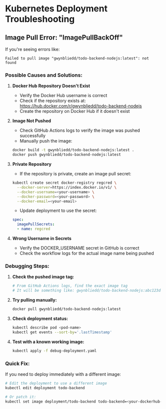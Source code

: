# Kubernetes Deployment Troubleshooting

## Image Pull Error: "ImagePullBackOff"

If you're seeing errors like:
```
Failed to pull image "gwynbliedd/todo-backend-nodejs:latest": not found
```

### Possible Causes and Solutions:

1. **Docker Hub Repository Doesn't Exist**
   - Verify the Docker Hub username is correct
   - Check if the repository exists at: https://hub.docker.com/r/gwynbliedd/todo-backend-nodejs
   - Create the repository on Docker Hub if it doesn't exist

2. **Image Not Pushed**
   - Check GitHub Actions logs to verify the image was pushed successfully
   - Manually push the image:
   ```bash
   docker build -t gwynbliedd/todo-backend-nodejs:latest .
   docker push gwynbliedd/todo-backend-nodejs:latest
   ```

3. **Private Repository**
   - If the repository is private, create an image pull secret:
   ```bash
   kubectl create secret docker-registry regcred \
     --docker-server=https://index.docker.io/v1/ \
     --docker-username=<your-username> \
     --docker-password=<your-password> \
     --docker-email=<your-email>
   ```
   - Update deployment to use the secret:
   ```yaml
   spec:
     imagePullSecrets:
     - name: regcred
   ```

4. **Wrong Username in Secrets**
   - Verify the DOCKER_USERNAME secret in GitHub is correct
   - Check the workflow logs for the actual image name being pushed

### Debugging Steps:

1. **Check the pushed image tag:**
   ```bash
   # From GitHub Actions logs, find the exact image tag
   # It will be something like: gwynbliedd/todo-backend-nodejs:abc123def456
   ```

2. **Try pulling manually:**
   ```bash
   docker pull gwynbliedd/todo-backend-nodejs:latest
   ```

3. **Check deployment status:**
   ```bash
   kubectl describe pod <pod-name>
   kubectl get events --sort-by='.lastTimestamp'
   ```

4. **Test with a known working image:**
   ```bash
   kubectl apply -f debug-deployment.yaml
   ```

### Quick Fix:

If you need to deploy immediately with a different image:
```bash
# Edit the deployment to use a different image
kubectl edit deployment todo-backend

# Or patch it:
kubectl set image deployment/todo-backend todo-backend=<your-dockerhub-username>/todo-backend-nodejs:latest
```